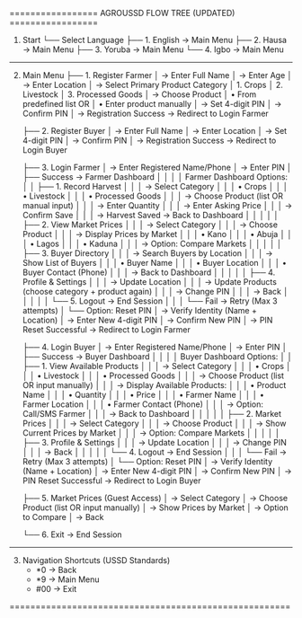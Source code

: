 ================= AGROUSSD FLOW TREE (UPDATED) =================

1. Start
   └── Select Language
       ├── 1. English → Main Menu
       ├── 2. Hausa → Main Menu
       ├── 3. Yoruba → Main Menu
       └── 4. Igbo → Main Menu

------------------------------------------------------
2. Main Menu
   ├── 1. Register Farmer
   │     → Enter Full Name
   │     → Enter Age
   │     → Enter Location
   │     → Select Primary Product Category
   │          1. Crops
   │          2. Livestock
   │          3. Processed Goods
   │     → Choose Product
   │          • From predefined list OR
   │          • Enter product manually
   │     → Set 4-digit PIN
   │     → Confirm PIN
   │     → Registration Success → Redirect to Login Farmer

   ├── 2. Register Buyer
   │     → Enter Full Name
   │     → Enter Location
   │     → Set 4-digit PIN
   │     → Confirm PIN
   │     → Registration Success → Redirect to Login Buyer

   ├── 3. Login Farmer
   │     → Enter Registered Name/Phone
   │     → Enter PIN
   │        ├── Success → Farmer Dashboard
   │        │
   │        │   Farmer Dashboard Options:
   │        │   ├── 1. Record Harvest
   │        │   │     → Select Category
   │        │   │          • Crops
   │        │   │          • Livestock
   │        │   │          • Processed Goods
   │        │   │     → Choose Product (list OR manual input)
   │        │   │     → Enter Quantity
   │        │   │     → Enter Asking Price
   │        │   │     → Confirm Save
   │        │   │     → Harvest Saved → Back to Dashboard
   │        │   │
   │        │   ├── 2. View Market Prices
   │        │   │     → Select Category
   │        │   │     → Choose Product
   │        │   │     → Display Prices by Market
   │        │   │          • Kano
   │        │   │          • Abuja
   │        │   │          • Lagos
   │        │   │          • Kaduna
   │        │   │     → Option: Compare Markets
   │        │   │
   │        │   ├── 3. Buyer Directory
   │        │   │     → Search Buyers by Location
   │        │   │     → Show List of Buyers
   │        │   │          • Buyer Name
   │        │   │          • Buyer Location
   │        │   │          • Buyer Contact (Phone)
   │        │   │     → Back to Dashboard
   │        │   │
   │        │   ├── 4. Profile & Settings
   │        │   │     → Update Location
   │        │   │     → Update Products (choose category + product again)
   │        │   │     → Change PIN
   │        │   │     → Back
   │        │   │
   │        │   └── 5. Logout → End Session
   │        │
   │        └── Fail → Retry (Max 3 attempts)
   │              └── Option: Reset PIN
   │                   → Verify Identity (Name + Location)
   │                   → Enter New 4-digit PIN
   │                   → Confirm New PIN
   │                   → PIN Reset Successful → Redirect to Login Farmer

   ├── 4. Login Buyer
   │     → Enter Registered Name/Phone
   │     → Enter PIN
   │        ├── Success → Buyer Dashboard
   │        │
   │        │   Buyer Dashboard Options:
   │        │   ├── 1. View Available Products
   │        │   │     → Select Category
   │        │   │          • Crops
   │        │   │          • Livestock
   │        │   │          • Processed Goods
   │        │   │     → Choose Product (list OR input manually)
   │        │   │     → Display Available Products:
   │        │   │          • Product Name
   │        │   │          • Quantity
   │        │   │          • Price
   │        │   │          • Farmer Name
   │        │   │          • Farmer Location
   │        │   │          • Farmer Contact (Phone)
   │        │   │     → Option: Call/SMS Farmer
   │        │   │     → Back to Dashboard
   │        │   │
   │        │   ├── 2. Market Prices
   │        │   │     → Select Category
   │        │   │     → Choose Product
   │        │   │     → Show Current Prices by Market
   │        │   │     → Option: Compare Markets
   │        │   │
   │        │   ├── 3. Profile & Settings
   │        │   │     → Update Location
   │        │   │     → Change PIN
   │        │   │     → Back
   │        │   │
   │        │   └── 4. Logout → End Session
   │        │
   │        └── Fail → Retry (Max 3 attempts)
   │              └── Option: Reset PIN
   │                   → Verify Identity (Name + Location)
   │                   → Enter New 4-digit PIN
   │                   → Confirm New PIN
   │                   → PIN Reset Successful → Redirect to Login Buyer

   ├── 5. Market Prices (Guest Access)
   │     → Select Category
   │     → Choose Product (list OR input manually)
   │     → Show Prices by Market
   │     → Option to Compare
   │     → Back

   └── 6. Exit → End Session

------------------------------------------------------
3. Navigation Shortcuts (USSD Standards)
   - *0 → Back
   - *9 → Main Menu
   - #00 → Exit

======================================================
